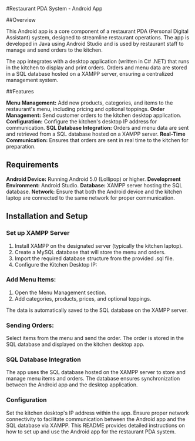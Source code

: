 #Restaurant PDA System - Android App

##Overview

This Android app is a core component of a restaurant PDA (Personal Digital Assistant) system, designed to streamline restaurant operations. The app is developed in Java using Android Studio and is used by restaurant staff to manage and send orders to the kitchen.

The app integrates with a desktop application (written in C# .NET) that runs in the kitchen to display and print orders. Orders and menu data are stored in a SQL database hosted on a XAMPP server, ensuring a centralized management system.

##Features

**Menu Management:** Add new products, categories, and items to the restaurant's menu, including pricing and optional toppings.
**Order Management:** Send customer orders to the kitchen desktop application.
**Configuration:** Configure the kitchen's desktop IP address for communication.
**SQL Database Integration:** Orders and menu data are sent and retrieved from a SQL database hosted on a XAMPP server.
**Real-Time Communication:** Ensures that orders are sent in real time to the kitchen for preparation.

## Requirements

**Android Device:** Running Android 5.0 (Lollipop) or higher.
**Development Environment:** Android Studio.
**Database:** XAMPP server hosting the SQL database.
**Network:** Ensure that both the Android device and the kitchen laptop are connected to the same network for proper communication.

## Installation and Setup

### Set up XAMPP Server

1. Install XAMPP on the designated server (typically the kitchen laptop).
2. Create a MySQL database that will store the menu and orders.
3. Import the required database structure from the provided .sql file.
4. Configure the Kitchen Desktop IP:

### Add Menu Items:

1. Open the Menu Management section.
2. Add categories, products, prices, and optional toppings.

The data is automatically saved to the SQL database on the XAMPP server.

### Sending Orders:

Select items from the menu and send the order.
The order is stored in the SQL database and displayed on the kitchen desktop app.

### SQL Database Integration

The app uses the SQL database hosted on the XAMPP server to store and manage menu items and orders.
The database ensures synchronization between the Android app and the desktop application.

### Configuration

Set the kitchen desktop's IP address within the app.
Ensure proper network connectivity to facilitate communication between the Android app and the SQL database via XAMPP.
This README provides detailed instructions on how to set up and use the Android app for the restaurant PDA system.
